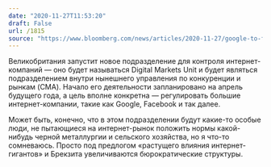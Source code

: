 ```yaml
---
date: "2020-11-27T11:53:20"
draft: False
url: /1815
source: "https://www.bloomberg.com/news/articles/2020-11-27/google-to-face-a-new-regulator-as-u-k-plans-tech-focused-agency"
---
```


Великобритания запустит новое подразделение для контроля интернет-компаний — оно будет называться Digital Markets Unit и будет являться подразделением внутри нынешнего управления по конкуренции и рынкам (CMA). Начало его деятельности запланировано на апрель будущего года, а цель вполне конкретна — регулировать большие интернет-компании, такие как Google, Facebook и так далее. 

Может быть, конечно, что в этом подразделении будут какие-то особые люди, не пытающиеся на интернет-рынок положить нормы какой-нибудь черной металлургии и сельского хозяйства, но я что-то сомневаюсь. Просто под предлогом «растущего влияния интернет-гигантов» и Брекзита увеличиваются бюрократические структуры.
